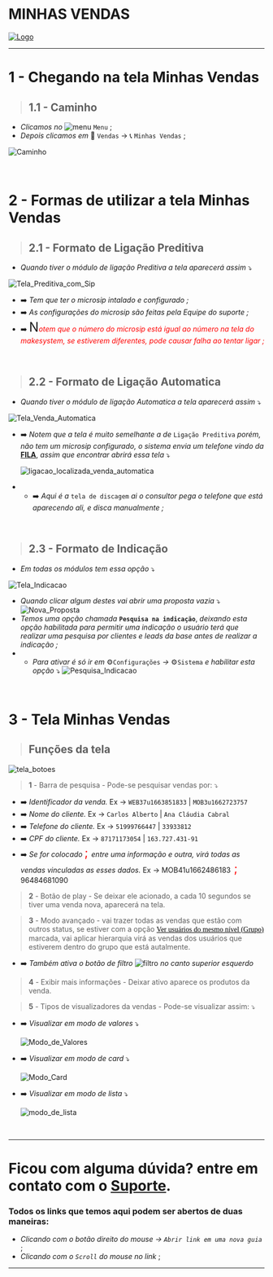 # MINHAS VENDAS

[![Logo](https://raw.githubusercontent.com/Makesystem/manuais/main/webccrm/telas/img_padrao/makesystem.png)](https://www.makesystem.com.br/)

---

# 1 - Chegando na tela Minhas Vendas
>## __1.1 - Caminho__
* _Clicamos no_ ![menu](https://raw.githubusercontent.com/Makesystem/manuais/main/webccrm/telas/img_padrao/menu1.png) `Menu` ; 
* _Depois clicamos em_  🛒 `Vendas` -> 📞 `Minhas Vendas` ;
  
![Caminho](https://raw.githubusercontent.com/Makesystem/manuais/main/webccrm/telas/separacao_tela/tela_venda/caminho.gif)

<br />

# 2 - Formas de utilizar a tela Minhas Vendas
>## __2.1 - Formato de Ligação Preditiva__
* _Quando tiver o módulo de ligação Preditiva a tela aparecerá assim_ ⤵️

![Tela_Preditiva_com_Sip](https://raw.githubusercontent.com/Makesystem/manuais/main/webccrm/telas/separacao_tela/tela_venda/tela_preditiva_com_sip.gif)
* ➡️ _Tem que ter o microsip intalado e configurado ;_
* ➡️ _As configurações do microsip são feitas pela Equipe do suporte ;_
* ➡️ <span style="font-size:25px">N</span><span style="color:red">_otem que o número do microsip está igual ao número na tela do makesystem, se estiverem diferentes, pode causar falha ao tentar ligar ;_</span>

<br />

>## __2.2 - Formato de Ligação Automatica__
* _Quando tiver o módulo de ligação Automatica a tela aparecerá assim_ ⤵️

![Tela_Venda_Automatica](https://raw.githubusercontent.com/Makesystem/manuais/main/webccrm/telas/separacao_tela/tela_venda/tela_venda_automatica.png)
* ➡️ _Notem que a tela é muito semelhante a de_ `Ligação Preditiva` _porém, não tem um microsip configurado, o sistema envia um telefone vindo da_ [**FILA**](https://www.youtube.com/watch?v=s5NwR0o5e7o&list=PLJ38ZyqJdte3Ipwnf5V5a615O4ndEE0p_&index=3), _assim que encontrar abrirá essa tela_ ⤵️

  ![ligacao_localizada_venda_automatica](https://raw.githubusercontent.com/Makesystem/manuais/main/webccrm/telas/separacao_tela/tela_venda/ligacao_localizada_venda_automatica.png)
* * ➡️ _Aqui é a_ `tela de discagem` _ai o consultor pega o telefone que está aparecendo ali, e disca manualmente ;_

<br />

>## __2.3 - Formato de Indicação__
* _Em todas os módulos tem essa opção_ ⤵️

![Tela_Indicacao](https://raw.githubusercontent.com/Makesystem/manuais/main/webccrm/telas/separacao_tela/tela_venda/tela_venda_indica%C3%A7%C3%A3o.png)
* _Quando clicar algum destes vai abrir uma proposta vazia_ ⤵️
![Nova_Proposta](https://raw.githubusercontent.com/Makesystem/manuais/main/webccrm/telas/separacao_tela/tela_venda/nova_proposta.png)
* _Temos uma opção chamada_ **`Pesquisa na indicação`**, _deixando esta opção habilitada para permitir uma indicação o usuário terá que realizar uma pesquisa por clientes e leads da base antes de realizar a indicação ;_
* * _Para ativar é só ir em_ ⚙️`Configurações` _->_ ⚙️`Sistema` _e habilitar esta opção_ ⤵️
  ![Pesquisa_Indicacao](https://raw.githubusercontent.com/Makesystem/manuais/main/webccrm/telas/separacao_tela/tela_venda/pesquisa_indicacao.png)

<br />

# 3 - Tela Minhas Vendas
>## __Funções da tela__
![tela_botoes](https://raw.githubusercontent.com/Makesystem/manuais/main/webccrm/telas/separacao_tela/tela_venda/botoes_da_tela.png)

> __1__ - Barra de pesquisa - Pode-se pesquisar vendas por: ⤵️
* ➡️ _Identificador da venda._ Ex -> `WEB37u1663851833` | `MOB3u1662723757`
* ➡️ _Nome do cliente._ Ex -> `Carlos Alberto` | `Ana Cláudia Cabral`
* ➡️ _Telefone do cliente._ Ex -> `51999766447` | `33933812`
* ➡️ _CPF do cliente._ Ex -> `87171173054` | `163.727.431-91`
* ➡️ _Se for colocado_ <span style="color:red;font-size:23px;"> ; </span> _entre uma informação e outra, virá todas as vendas vinculadas as esses dados._ Ex -> MOB41u1662486183<span style="color:red;font-size:23px;"> ; </span>96484681090
> __2__ - Botão de play - Se deixar ele acionado, a cada 10 segundos se tiver uma venda nova, aparecerá na tela.

> __3__ - Modo avançado - vai trazer todas as vendas que estão com outros status, se estiver com a opção <span style="color:black;font-family:cursive;text-decoration: underline;">Ver usuários do mesmo nível (Grupo)</span> marcada, vai aplicar hierarquia virá as vendas dos usuários que estiverem dentro do grupo que está autalmente.
* ➡️ _Também ativa o botão de filtro_ ![filtro](https://raw.githubusercontent.com/Makesystem/manuais/main/webccrm/telas/icon_standard/16%20-%20Todas%20telas/Filtro.png) _no canto superior esquerdo_

> __4__ - Exibir mais informações - Deixar ativo aparece os produtos da venda.

> __5__ - Tipos de visualizadores da vendas - Pode-se visualizar assim: ⤵️

* ➡️ _Visualizar em modo de valores_ ⤵️

  ![Modo_de_Valores](https://raw.githubusercontent.com/Makesystem/manuais/main/webccrm/telas/separacao_tela/tela_venda/modo_de_valores.png)

* ➡️ _Visualizar em modo de card_ ⤵️

  ![Modo_Card](https://raw.githubusercontent.com/Makesystem/manuais/main/webccrm/telas/separacao_tela/tela_venda/modo_card.png)

* ➡️ _Visualizar em modo de lista_ ⤵️

  ![modo_de_lista](https://raw.githubusercontent.com/Makesystem/manuais/main/webccrm/telas/separacao_tela/tela_venda/modo_lista.png)

<br />

---

# Ficou com alguma dúvida? entre em contato com o [Suporte](http://api.whatsapp.com/send?1=pt_BR&phone=555130661344).

### Todos os links que temos aqui podem ser abertos de duas maneiras:
* _Clicando com o botão direito do mouse -> `Abrir link em uma nova guia`_ ;
* _Clicando com o `Scroll` do mouse no link_ ;

---
